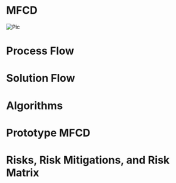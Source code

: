 # MFCD
![Pic](https://docs.google.com/presentation/d/18s4wS5BdrwnPOXM77Er2XWeusX0Eoi52o8VPE9PY9V0/edit#slide=id.g29860605728_1_1)

# Process Flow

# Solution Flow

# Algorithms

# Prototype MFCD

# Risks, Risk Mitigations, and Risk Matrix

